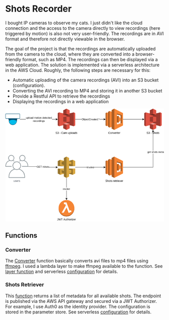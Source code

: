# Shots Recorder

I bought IP cameras to observe my cats. I just didn't like the cloud connection and the access to the camera directly to view recordings (here triggered by motion) is also not very user-friendly. The recordings are in AVI format and therefore not directly viewable in the browser. 

The goal of the project is that the recordings are automatically uploaded from the camera to the cloud, where they are converted into a browser-friendly format, such as MP4. The recordings can then be displayed via a web application. The solution is implemented via a serverless architecture in the AWS Cloud. Roughly, the following steps are necessary for this:
- Automatic uploading of the camera recordings (AVI) into an S3 bucket (configuration).
- Converting the AVI recording to MP4 and storing it in another S3 bucket
- Provide a Restful API to retrieve the recordings
- Displaying the recordings in a web application


![Context diagram](docs/context.png)


## Functions

### Converter
The [Converter](converter) function basically converts avi files to mp4 files using [ffmpeg](https://ffmpeg.org/). I used a lambda layer to make ffmpeg available to the function. See [layer function](ffmpeg) and serverless [configuration](serverless.yml) for details.

### Shots Retriever

This [function](shots-retreiver) returns a list of metadata for all available shots.   The endpoint is published via the AWS API gateway and secured via a JWT Authorizer. For example, I use Auth0 as the identity provider. The configuration is stored in the parameter store. See serverless [configuration](serverless.yml) for details. 
